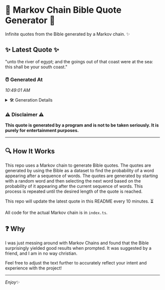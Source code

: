 # 📖 Markov Chain Bible Quote Generator 📖

Infinite quotes from the Bible generated by a Markov chain. ✨

## ✨ Latest Quote ✨
"unto the river of egypt; and the goings out of that coast were at the sea: this shall be your south coast."

### ⏰ Generated At
*10:49:01 AM*

<details>
    <summary>🛠️ Generation Details</summary>
    <p>
        <strong>🌱 Seed:</strong> unto<br>
        <strong>🔄 Iterations:</strong> 21<br>
        <strong>📜 Context History:</strong><br>[ unto ]: the<br>[ unto, the ]: river<br>[ unto, the, river ]: of<br>[ unto, the, river, of ]: egypt;<br>[ unto, the, river, of, egypt; ]: and<br>[ unto, the, river, of, egypt;, and ]: the<br>[ the, river, of, egypt;, and, the ]: goings<br>[ river, of, egypt;, and, the, goings ]: out<br>[ of, egypt;, and, the, goings, out ]: of<br>[ egypt;, and, the, goings, out, of ]: that<br>[ and, the, goings, out, of, that ]: coast<br>[ the, goings, out, of, that, coast ]: were<br>[ goings, out, of, that, coast, were ]: at<br>[ out, of, that, coast, were, at ]: the<br>[ of, that, coast, were, at, the ]: sea:<br>[ that, coast, were, at, the, sea: ]: this<br>[ coast, were, at, the, sea:, this ]: shall<br>[ were, at, the, sea:, this, shall ]: be<br>[ at, the, sea:, this, shall, be ]: your<br>[ the, sea:, this, shall, be, your ]: south<br>[ sea:, this, shall, be, your, south ]: coast.<br>
    </p>
</details>

### ⚠️ Disclaimer ⚠️
**This quote is generated by a program and is not to be taken seriously. It is purely for entertainment purposes.**

---

## 🔍 How It Works

This repo uses a Markov chain to generate Bible quotes. The quotes are generated by using the Bible as a dataset to find the probability of a word appearing after a sequence of words. The quotes are generated by starting with a random word and then selecting the next word based on the probability of it appearing after the current sequence of words. This process is repeated until the desired length of the quote is reached.

This repo will update the latest quote in this README every 10 minutes. ⏳

All code for the actual Markov chain is in `index.ts`.

## ❓ Why

I was just messing around with Markov Chains and found that the Bible surprisingly yielded good results when prompted. 
It was suggested by a friend, and I am in no way christian.

Feel free to adjust the text further to accurately reflect your intent and experience with the project!

---

*Enjoy*✨
